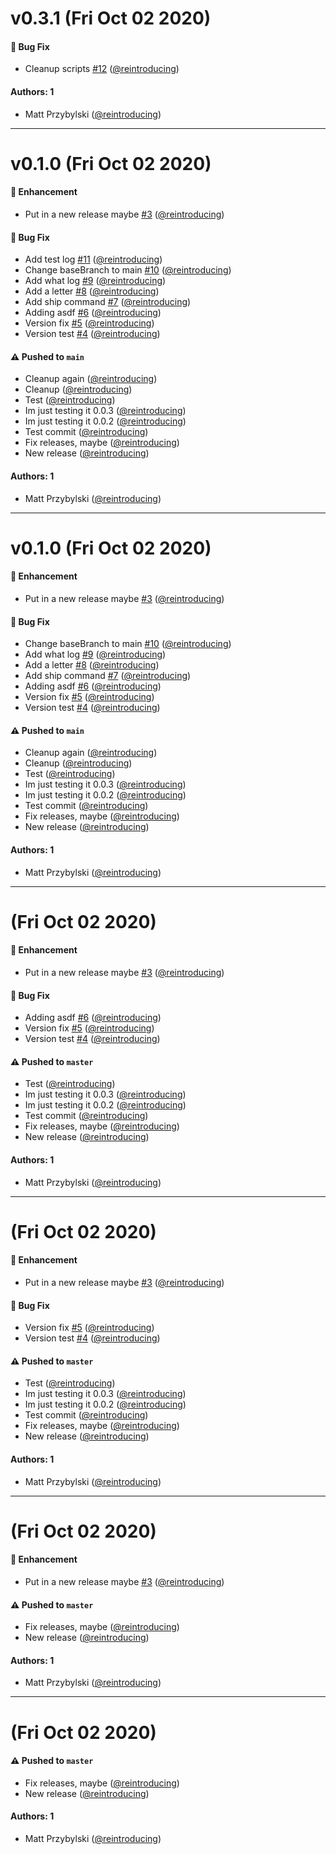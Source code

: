 # v0.3.1 (Fri Oct 02 2020)

#### 🐛 Bug Fix

- Cleanup scripts [#12](https://github.com/reintroducing/auto-test/pull/12) ([@reintroducing](https://github.com/reintroducing))

#### Authors: 1

- Matt Przybylski ([@reintroducing](https://github.com/reintroducing))

---

# v0.1.0 (Fri Oct 02 2020)

#### 🚀 Enhancement

- Put in a new release maybe [#3](https://github.com/reintroducing/auto-test/pull/3) ([@reintroducing](https://github.com/reintroducing))

#### 🐛 Bug Fix

- Add test log [#11](https://github.com/reintroducing/auto-test/pull/11) ([@reintroducing](https://github.com/reintroducing))
- Change baseBranch to main [#10](https://github.com/reintroducing/auto-test/pull/10) ([@reintroducing](https://github.com/reintroducing))
- Add what log [#9](https://github.com/reintroducing/auto-test/pull/9) ([@reintroducing](https://github.com/reintroducing))
- Add a letter [#8](https://github.com/reintroducing/auto-test/pull/8) ([@reintroducing](https://github.com/reintroducing))
- Add ship command [#7](https://github.com/reintroducing/auto-test/pull/7) ([@reintroducing](https://github.com/reintroducing))
- Adding asdf [#6](https://github.com/reintroducing/auto-test/pull/6) ([@reintroducing](https://github.com/reintroducing))
- Version fix [#5](https://github.com/reintroducing/auto-test/pull/5) ([@reintroducing](https://github.com/reintroducing))
- Version test [#4](https://github.com/reintroducing/auto-test/pull/4) ([@reintroducing](https://github.com/reintroducing))

#### ⚠️ Pushed to `main`

- Cleanup again ([@reintroducing](https://github.com/reintroducing))
- Cleanup ([@reintroducing](https://github.com/reintroducing))
- Test ([@reintroducing](https://github.com/reintroducing))
- Im just testing it 0.0.3 ([@reintroducing](https://github.com/reintroducing))
- Im just testing it 0.0.2 ([@reintroducing](https://github.com/reintroducing))
- Test commit ([@reintroducing](https://github.com/reintroducing))
- Fix releases, maybe ([@reintroducing](https://github.com/reintroducing))
- New release ([@reintroducing](https://github.com/reintroducing))

#### Authors: 1

- Matt Przybylski ([@reintroducing](https://github.com/reintroducing))

---

# v0.1.0 (Fri Oct 02 2020)

#### 🚀 Enhancement

- Put in a new release maybe [#3](https://github.com/reintroducing/auto-test/pull/3) ([@reintroducing](https://github.com/reintroducing))

#### 🐛 Bug Fix

- Change baseBranch to main [#10](https://github.com/reintroducing/auto-test/pull/10) ([@reintroducing](https://github.com/reintroducing))
- Add what log [#9](https://github.com/reintroducing/auto-test/pull/9) ([@reintroducing](https://github.com/reintroducing))
- Add a letter [#8](https://github.com/reintroducing/auto-test/pull/8) ([@reintroducing](https://github.com/reintroducing))
- Add ship command [#7](https://github.com/reintroducing/auto-test/pull/7) ([@reintroducing](https://github.com/reintroducing))
- Adding asdf [#6](https://github.com/reintroducing/auto-test/pull/6) ([@reintroducing](https://github.com/reintroducing))
- Version fix [#5](https://github.com/reintroducing/auto-test/pull/5) ([@reintroducing](https://github.com/reintroducing))
- Version test [#4](https://github.com/reintroducing/auto-test/pull/4) ([@reintroducing](https://github.com/reintroducing))

#### ⚠️ Pushed to `main`

- Cleanup again ([@reintroducing](https://github.com/reintroducing))
- Cleanup ([@reintroducing](https://github.com/reintroducing))
- Test ([@reintroducing](https://github.com/reintroducing))
- Im just testing it 0.0.3 ([@reintroducing](https://github.com/reintroducing))
- Im just testing it 0.0.2 ([@reintroducing](https://github.com/reintroducing))
- Test commit ([@reintroducing](https://github.com/reintroducing))
- Fix releases, maybe ([@reintroducing](https://github.com/reintroducing))
- New release ([@reintroducing](https://github.com/reintroducing))

#### Authors: 1

- Matt Przybylski ([@reintroducing](https://github.com/reintroducing))

---

# (Fri Oct 02 2020)

#### 🚀 Enhancement

- Put in a new release maybe [#3](https://github.com/reintroducing/auto-test/pull/3) ([@reintroducing](https://github.com/reintroducing))

#### 🐛 Bug Fix

- Adding asdf [#6](https://github.com/reintroducing/auto-test/pull/6) ([@reintroducing](https://github.com/reintroducing))
- Version fix [#5](https://github.com/reintroducing/auto-test/pull/5) ([@reintroducing](https://github.com/reintroducing))
- Version test [#4](https://github.com/reintroducing/auto-test/pull/4) ([@reintroducing](https://github.com/reintroducing))

#### ⚠️ Pushed to `master`

- Test ([@reintroducing](https://github.com/reintroducing))
- Im just testing it 0.0.3 ([@reintroducing](https://github.com/reintroducing))
- Im just testing it 0.0.2 ([@reintroducing](https://github.com/reintroducing))
- Test commit ([@reintroducing](https://github.com/reintroducing))
- Fix releases, maybe ([@reintroducing](https://github.com/reintroducing))
- New release ([@reintroducing](https://github.com/reintroducing))

#### Authors: 1

- Matt Przybylski ([@reintroducing](https://github.com/reintroducing))

---

# (Fri Oct 02 2020)

#### 🚀 Enhancement

- Put in a new release maybe [#3](https://github.com/reintroducing/auto-test/pull/3) ([@reintroducing](https://github.com/reintroducing))

#### 🐛 Bug Fix

- Version fix [#5](https://github.com/reintroducing/auto-test/pull/5) ([@reintroducing](https://github.com/reintroducing))
- Version test [#4](https://github.com/reintroducing/auto-test/pull/4) ([@reintroducing](https://github.com/reintroducing))

#### ⚠️ Pushed to `master`

- Test ([@reintroducing](https://github.com/reintroducing))
- Im just testing it 0.0.3 ([@reintroducing](https://github.com/reintroducing))
- Im just testing it 0.0.2 ([@reintroducing](https://github.com/reintroducing))
- Test commit ([@reintroducing](https://github.com/reintroducing))
- Fix releases, maybe ([@reintroducing](https://github.com/reintroducing))
- New release ([@reintroducing](https://github.com/reintroducing))

#### Authors: 1

- Matt Przybylski ([@reintroducing](https://github.com/reintroducing))

---

# (Fri Oct 02 2020)

#### 🚀 Enhancement

- Put in a new release maybe [#3](https://github.com/reintroducing/auto-test/pull/3) ([@reintroducing](https://github.com/reintroducing))

#### ⚠️ Pushed to `master`

- Fix releases, maybe ([@reintroducing](https://github.com/reintroducing))
- New release ([@reintroducing](https://github.com/reintroducing))

#### Authors: 1

- Matt Przybylski ([@reintroducing](https://github.com/reintroducing))

---

# (Fri Oct 02 2020)

#### ⚠️ Pushed to `master`

- Fix releases, maybe ([@reintroducing](https://github.com/reintroducing))
- New release ([@reintroducing](https://github.com/reintroducing))

#### Authors: 1

- Matt Przybylski ([@reintroducing](https://github.com/reintroducing))
